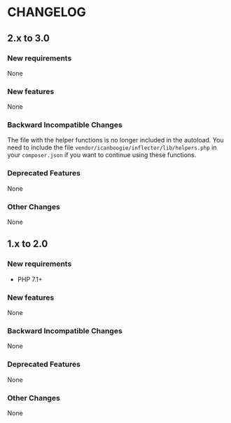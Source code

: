 # CHANGELOG

## 2.x to 3.0

### New requirements

None

### New features

None

### Backward Incompatible Changes

The file with the helper functions is no longer included in the autoload. You
need to include the file `vendor/icanboogie/inflector/lib/helpers.php` in your
`composer.json` if you want to continue using these functions.

### Deprecated Features

None

### Other Changes

None



## 1.x to 2.0

### New requirements

- PHP 7.1+

### New features

None

### Backward Incompatible Changes

None

### Deprecated Features

None

### Other Changes

None
